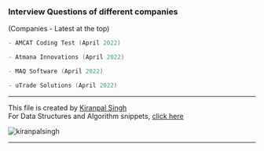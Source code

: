 ### Interview Questions of different companies
(Companies - Latest at the top)

```cpp
- AMCAT Coding Test (April 2022)
```
```cpp
- Atmana Innovations (April 2022)
```
```cpp
- MAQ Software (April 2022)
```
```cpp
- uTrade Solutions (April 2022)
```


---
This file is created by [Kiranpal Singh](https://github.com/kiranpalsingh1806) <br>
For Data Structures and Algorithm snippets, [click here](https://github.com/kiranpalsingh1806/DSA-Code-Snippets) <br>
<p align="left"> <img src="https://komarev.com/ghpvc/?username=kiranpalsingh1806&label=Views&color=blue&style=plastic" alt="kiranpalsingh" /> </p>

---
